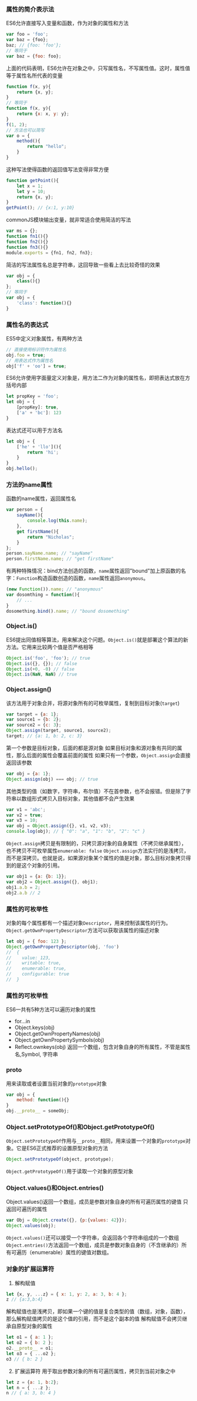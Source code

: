 ### 属性的简介表示法
ES6允许直接写入变量和函数，作为对象的属性和方法
```js
var foo = 'foo';
var baz = {foo};
baz; // {foo: 'foo'};
// 等同于
var baz = {foo: foo};
```
上面的代码表明，ES6允许在对象之中，只写属性名，不写属性值。这时，属性值等于属性名所代表的变量
```js
function f(x, y){
    return {x, y};
}
// 等同于
function f(x, y){
    return {x: x, y: y};
}
f(1, 2);
// 方法也可以简写
var o = {
    method(){
        return "hello";
    }
}
```
这种写法使得函数的返回值写法变得非常方便
```js
function getPoint(){
    let x = 1;
    let y = 10;
    return {x, y};
}
getPoint(); // {x:1, y:10}
```
commonJS模块输出变量，就非常适合使用简洁的写法
```js
var ms = {};
function fn1(){}
function fn2(){}
function fn3(){}
module.exports = {fn1, fn2, fn3};
```
简洁的写法属性名总是字符串，这回导致一些看上去比较奇怪的效果
```js
var obj = {
    class(){}
};
// 等同于
var obj = {
    'class': function(){}
}
```

### 属性名的表达式
ES5中定义对象属性，有两种方法
```js
// 直接使用标识符作为属性名
obj.foo = true;
// 用表达式作为属性名
obj['f' + 'oo'] = true;
```
ES6允许使用字面量定义对象是，用方法二作为对象的属性名，即把表达式放在方括号内部
```js
let propKey = 'foo';
let obj = {
    [propKey]: true,
    ['a' + 'bc']: 123 
}
```
表达式还可以用于方法名
```js
let obj = {
    ['he' + 'llo'](){
        return 'hi';
    }
}
obj.hello();
```

### 方法的name属性
函数的name属性，返回属性名
```js
var person = {
    sayName(){
        console.log(this.name);
    },
    get firstName(){
        return "Nicholas";
    }
};
person.sayName.name; // "sayName"
person.firstName.name; // "get firstName"
```
有两种特殊情况：bind方法创造的函数，`name`属性返回"bound"加上原函数的名字：`Function`构造函数创造的函数，`name`属性返回`anonymous`。
```js
(new Function()).name; // "anonymous"
var dosomthing = function(){
    // ...
}
dosomething.bind().name; // "bound dosomething"
```

### Object.is()
ES6提出同值相等算法，用来解决这个问题。`Object.is()`就是部署这个算法的新方法。它用来比较两个值是否严格相等
```js
Object.is('foo', 'foo'); // true
Object.is({}, {}); // false
Object.is(+0, -0) // false
Object.is(NaN, NaN) // true
```

### Object.assign()
该方法用于对象合并，将源对象所有的可枚举属性，复制到目标对象(`target`)
```js
var target = {a: 1};
var source1 = {b: 2};
var source2 = {c: 3};
Object.assign(target, source1, source2);
target; // {a: 1, b: 2, c: 3}
```
第一个参数是目标对象，后面的都是源对象
如果目标对象和源对象有共同的属性，那么后面的属性会覆盖前面的属性
如果只有一个参数，`Object.assign`会直接返回该参数
```js
var obj = {a: 1};
Object.assign(obj) === obj; // true
```
其他类型的值（如数字，字符串，布尔值）不在首参数，也不会报错。但是除了字符串以数组形式拷贝入目标对象，其他值都不会产生效果
```js
var v1 = 'abc';
var v2 = true;
var v3 = 10;
var obj = Object.assign({}, v1, v2, v3);
console.log(obj); // { "0": "a", "1": "b", "2": "c" }
```
`Object.assign`拷贝是有限制的，只拷贝源对象的自身属性（不拷贝继承属性），也不拷贝不可枚举属性`enumerable: false`
`Object.assign`方法实行的是浅拷贝，而不是深拷贝。也就是说，如果源对象某个属性的值是对象，那么目标对象拷贝得到的是这个对象的引用。
```js
var obj1 = {a: {b: 1}};
var obj2 = Object.assign({}, obj1);
obj1.a.b = 2;
obj2.a.b // 2
```

### 属性的可枚举性
对象的每个属性都有一个描述对象`Descriptor`，用来控制该属性的行为。`Object.getOwnPropertyDescriptor`方法可以获取该属性的描述对象
```js
let obj = { foo: 123 };
Object.getOwnPropertyDescriptor(obj, 'foo')
//  {
//    value: 123,
//    writable: true,
//    enumerable: true,
//    configurable: true
//  }
```

### 属性的可枚举性
ES6一共有5种方法可以遍历对象的属性
- for...in
- Object.keys(obj)
- Object.getOwnPropertyNames(obj)
- Object.getOwnPropertySymbols(obj)
- Reflect.ownkeys(obj) 返回一个数组，包含对象自身的所有属性，不管是属性名,Symbol, 字符串

### __proto__
用来读取或者设置当前对象的`prototype`对象
```js
var obj = {
    method: function(){}
}
obj.__proto__ = someObj;
```

### Object.setPrototypeOf()和Object.getPrototypeOf()
`Object.setPrototypeOf`作用与`__proto__`相同，用来设置一个对象的`prototype`对象。它是ES6正式推荐的设置原型对象的方法
```js
Object.setPrototypeOf(object, prototype);
```
`Object.getPrototypeOf()`用于读取一个对象的原型对象

### Object.values()和Object.entries()
Object.values()返回一个数组，成员是参数对象自身的所有可遍历属性的键值
只返回可遍历的属性
```js
var Obj = Object.create({}, {p:{values: 42}});
Object.values(obj);
```
`Object.values()`还可以接受一个字符串，会返回各个字符串组成的一个数组
`Object.entries()`方法返回一个数组，成员是参数对象自身的（不含继承的）所有可遍历（enumerable）属性的键值对数组。

### 对象的扩展运算符
1. 解构赋值
```js
let {x, y, ...z} = { x: 1, y: 2, a: 3, b: 4 };
z // {a:3,b:4}
```
解构赋值也是浅拷贝，即如果一个键的值是复合类型的值（数组，对象，函数），那么解构赋值拷贝的是这个值的引用，而不是这个副本的值
解构赋值不会拷贝继承自原型对象的属性
```js
let o1 = { a: 1 };
let o2 = { b: 2 };
o2.__proto__ = o1;
let o3 = { ...o2 };
o3 // { b: 2 }
```
2. 扩展运算符
用于取出参数对象的所有可遍历属性，拷贝到当前对象之中
```js
let z = {a: 1, b:2};
let n = { ...z };
n // { a: 3, b: 4 }
```

